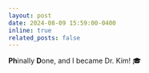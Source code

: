 ```yaml
---
layout: post
date: 2024-08-09 15:59:00-0400
inline: true
related_posts: false
---
```


**Ph**inally **D**one, and I became Dr. Kim! :mortar_board:
